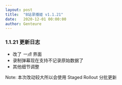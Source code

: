 ```yaml
---
layout: post
title:  "B站录播姬 v1.1.21"
date:   2020-12-01 00:00:00
author: Genteure
---
```


### 1.1.21 更新日志

- 改了 _一点_ 界面
- 录制弹幕现在支持不记录原始数据了
- 其他细节调整

Note: 本次改动较大所以会使用 Staged Rollout 分批更新
